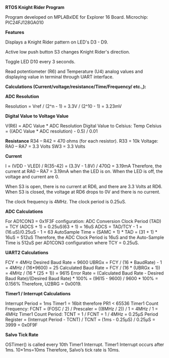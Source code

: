 **RTOS Knight Rider Program**

Program developed on MPLABxIDE for Explorer 16 Board.
Microchip: PIC24FJ128GA010

**Features**

Displays a Knight Rider pattern on LED's D3 - D9.

Active low push button S3 changes Knight Rider's direction. 

Toggle LED D10 every 3 seconds. 

Read potentiometer (R6) and Temperature (U4) analog values and displaying value in terminal through UART interface.

**Calculations (Current/voltage/resistance/Time/Frequency/ etc.,):**

**ADC Resolution**

Resolution = Vref / (2^n - 1) = 3.3V / (2^10 - 1) = 3.23mV

**Digital Value to Voltage Value** 

V(R6) = ADC Value * ADC Resolution
Digital Value to Celsius: 
Temp Celsius = ((ADC Value * ADC resolution) - 0.5) / 0.01  

**Resistance**
R34 – R42 = 470 ohms (for each resistor). 
R33 = 10k
Voltage:
RA0 – RA7 = 3.3 Volts 
SW3 = 3.3 Volts 

**Current**

I = (VDD - VLED) / R(35-42) = (3.3V - 1.8V) / 470Ω = 3.19mA
Therefore, the current at RA0 – RA7 = 3.19mA when the LED is on.
When the LED is off, the voltage and current are 0.
 
When S3 is open, there is no current at RD6, and there are 3.3 Volts at RD6.
When S3 is closed, the voltage at RD6 drops to 0V and there is no current. 

The clock frequency is 4MHz.
The clock period is 0.25uS.

**ADC Calculations**

For AD1CON3 = 0x1F3F configuration:
ADC Conversion Clock Period (TAD) = TCY (ADCS + 1) = 0.25uS(63 + 1) = 16uS
ADCS = TAD/TCY - 1 = (16.uS)/0.25uS - 1 = 63
AutoSample Time = (SAMC + 1) * TAD = (31 + 1) * 16uS = 512uS
Therefore, the ADC Clock Period is 16uS and the Auto-Sample Time is 512uS per AD1CON3 configuration where TCY = 0.25uS.

**UART2 Calculations**

FCY = 4MHz
Desired Baud Rate = 9600
UBRGx = FCY / (16 * BaudRate) - 1 = 4MHz / (16*9600) = 25
Calculated Baud Rate = FCY / (16 * (UBRGx + 1)) = 4MHz / (16 * (25 + 1)) = 9615
Error Rate = (Calculated Baud Rate - Desired Baud Rate)/(Desired Baud Rate) * 100% = (9615 - 9600) / 9600 * 100% = 0.156%
Therefore, U2BRG = 0x0019.


**Timer1 / Interrupt Calculations**

Interrupt Period = 1ms
Timer1 = 16bit therefore PR1 < 65536
Timer1 Count Frequency:   FCNT = (FOSC / 2) / Prescaler = ((8MHz / 2)) / 1 = 4MHz / 1 = 4MHz
Timer1 Count Period:  TCNT = 1 / FCNT = 1 / 4MHz = 0.25μS
Period Register = (Interrupt Period - TCNT) / TCNT = (1ms - 0.25μS) / 0.25μS = 3999 = 0x0F9F

**Salvo Tick Rate**

OSTimer() is called every 10th Timer1 Interrupt.
Timer1 Interrupt occurs after 1ms.
10×1ms=10ms
Therefore, Salvo’s tick rate is 10ms.

